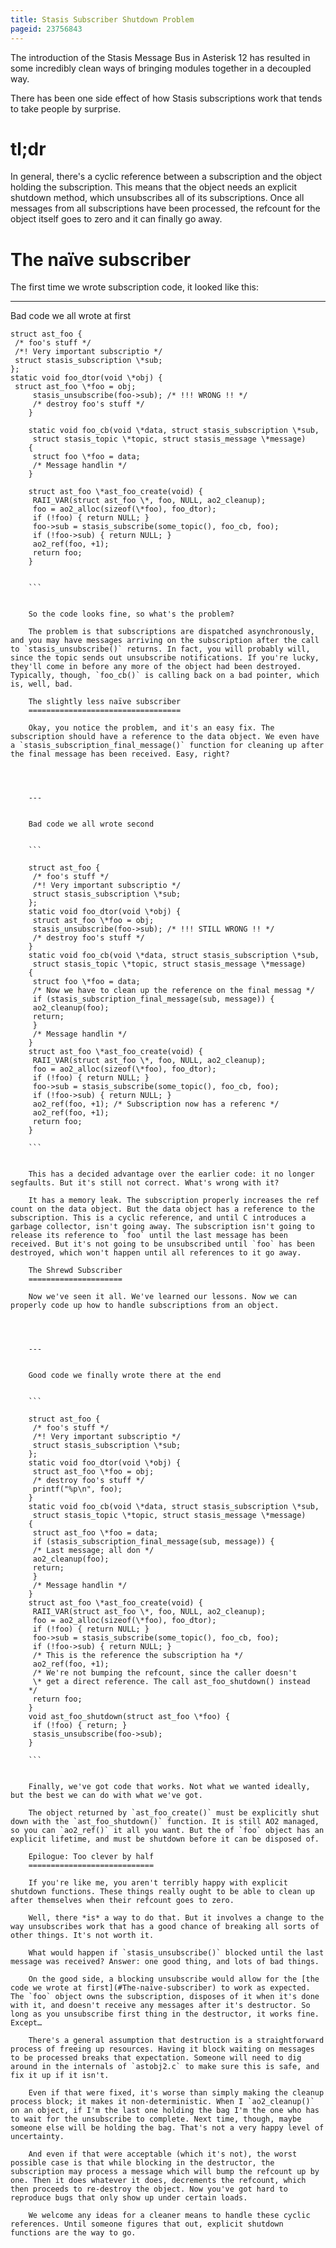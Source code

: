 ```yaml
---
title: Stasis Subscriber Shutdown Problem
pageid: 23756843
---
```


The introduction of the Stasis Message Bus in Asterisk 12 has resulted in some incredibly clean ways of bringing modules together in a decoupled way.

There has been one side effect of how Stasis subscriptions work that tends to take people by surprise.

tl;dr
=====

In general, there's a cyclic reference between a subscription and the object holding the subscription. This means that the object needs an explicit shutdown method, which unsubscribes all of its subscriptions. Once all messages from all subscriptions have been processed, the refcount for the object itself goes to zero and it can finally go away.

The naïve subscriber
====================

The first time we wrote subscription code, it looked like this:




---

  
Bad code we all wrote at first  

```
struct ast_foo {
 /* foo's stuff */
 /*! Very important subscriptio */
 struct stasis_subscription \*sub;
};
static void foo_dtor(void \*obj) {
 struct ast_foo \*foo = obj;
     stasis_unsubscribe(foo->sub); /* !!! WRONG !! */
     /* destroy foo's stuff */
    }

    static void foo_cb(void \*data, struct stasis_subscription \*sub,
     struct stasis_topic \*topic, struct stasis_message \*message)
    {
     struct foo \*foo = data;
     /* Message handlin */
    }

    struct ast_foo \*ast_foo_create(void) {
     RAII_VAR(struct ast_foo \*, foo, NULL, ao2_cleanup);
     foo = ao2_alloc(sizeof(\*foo), foo_dtor);
     if (!foo) { return NULL; }
     foo->sub = stasis_subscribe(some_topic(), foo_cb, foo);
     if (!foo->sub) { return NULL; }
     ao2_ref(foo, +1);
     return foo;
    }


    ```


    So the code looks fine, so what's the problem?

    The problem is that subscriptions are dispatched asynchronously, and you may have messages arriving on the subscription after the call to `stasis_unsubscribe()` returns. In fact, you will probably will, since the topic sends out unsubscribe notifications. If you're lucky, they'll come in before any more of the object had been destroyed. Typically, though, `foo_cb()` is calling back on a bad pointer, which is, well, bad.

    The slightly less naïve subscriber
    ==================================

    Okay, you notice the problem, and it's an easy fix. The subscription should have a reference to the data object. We even have a `stasis_subscription_final_message()` function for cleaning up after the final message has been received. Easy, right?




    ---

      
    Bad code we all wrote second  


    ```

    struct ast_foo {
     /* foo's stuff */
     /*! Very important subscriptio */
     struct stasis_subscription \*sub;
    };
    static void foo_dtor(void \*obj) {
     struct ast_foo \*foo = obj;
     stasis_unsubscribe(foo->sub); /* !!! STILL WRONG !! */
     /* destroy foo's stuff */
    }
    static void foo_cb(void \*data, struct stasis_subscription \*sub,
     struct stasis_topic \*topic, struct stasis_message \*message)
    {
     struct foo \*foo = data;
     /* Now we have to clean up the reference on the final messag */
     if (stasis_subscription_final_message(sub, message)) {
     ao2_cleanup(foo);
     return;
     }
     /* Message handlin */
    }
    struct ast_foo \*ast_foo_create(void) {
     RAII_VAR(struct ast_foo \*, foo, NULL, ao2_cleanup);
     foo = ao2_alloc(sizeof(\*foo), foo_dtor);
     if (!foo) { return NULL; }
     foo->sub = stasis_subscribe(some_topic(), foo_cb, foo);
     if (!foo->sub) { return NULL; }
     ao2_ref(foo, +1); /* Subscription now has a referenc */
     ao2_ref(foo, +1);
     return foo;
    }

    ```


    This has a decided advantage over the earlier code: it no longer segfaults. But it's still not correct. What's wrong with it?

    It has a memory leak. The subscription properly increases the ref count on the data object. But the data object has a reference to the subscription. This is a cyclic reference, and until C introduces a garbage collector, isn't going away. The subscription isn't going to release its reference to `foo` until the last message has been received. But it's not going to be unsubscribed until `foo` has been destroyed, which won't happen until all references to it go away.

    The Shrewd Subscriber
    =====================

    Now we've seen it all. We've learned our lessons. Now we can properly code up how to handle subscriptions from an object.




    ---

      
    Good code we finally wrote there at the end  


    ```

    struct ast_foo {
     /* foo's stuff */
     /*! Very important subscriptio */
     struct stasis_subscription \*sub;
    };
    static void foo_dtor(void \*obj) {
     struct ast_foo \*foo = obj;
     /* destroy foo's stuff */
     printf("%p\n", foo);
    }
    static void foo_cb(void \*data, struct stasis_subscription \*sub,
     struct stasis_topic \*topic, struct stasis_message \*message)
    {
     struct ast_foo \*foo = data;
     if (stasis_subscription_final_message(sub, message)) {
     /* Last message; all don */
     ao2_cleanup(foo);
     return;
     }
     /* Message handlin */
    }
    struct ast_foo \*ast_foo_create(void) {
     RAII_VAR(struct ast_foo \*, foo, NULL, ao2_cleanup);
     foo = ao2_alloc(sizeof(\*foo), foo_dtor);
     if (!foo) { return NULL; }
     foo->sub = stasis_subscribe(some_topic(), foo_cb, foo);
     if (!foo->sub) { return NULL; }
     /* This is the reference the subscription ha */
     ao2_ref(foo, +1);
     /* We're not bumping the refcount, since the caller doesn't
     \* get a direct reference. The call ast_foo_shutdown() instead
    */
     return foo;
    }
    void ast_foo_shutdown(struct ast_foo \*foo) {
     if (!foo) { return; }
     stasis_unsubscribe(foo->sub);
    }

    ```


    Finally, we've got code that works. Not what we wanted ideally, but the best we can do with what we've got.

    The object returned by `ast_foo_create()` must be explicitly shut down with the `ast_foo_shutdown()` function. It is still AO2 managed, so you can `ao2_ref()` it all you want. But the of `foo` object has an explicit lifetime, and must be shutdown before it can be disposed of.

    Epilogue: Too clever by half
    ============================

    If you're like me, you aren't terribly happy with explicit shutdown functions. These things really ought to be able to clean up after themselves when their refcount goes to zero.

    Well, there *is* a way to do that. But it involves a change to the way unsubscribes work that has a good chance of breaking all sorts of other things. It's not worth it.

    What would happen if `stasis_unsubscribe()` blocked until the last message was received? Answer: one good thing, and lots of bad things.

    On the good side, a blocking unsubscribe would allow for the [the code we wrote at first](#The-naïve-subscriber) to work as expected. The `foo` object owns the subscription, disposes of it when it's done with it, and doesn't receive any messages after it's destructor. So long as you unsubscribe first thing in the destructor, it works fine. Except…

    There's a general assumption that destruction is a straightforward process of freeing up resources. Having it block waiting on messages to be processed breaks that expectation. Someone will need to dig around in the internals of `astobj2.c` to make sure this is safe, and fix it up if it isn't.

    Even if that were fixed, it's worse than simply making the cleanup process block; it makes it non-deterministic. When I `ao2_cleanup()` on an object, if I'm the last one holding the bag I'm the one who has to wait for the unsubscribe to complete. Next time, though, maybe someone else will be holding the bag. That's not a very happy level of uncertainty.

    And even if that were acceptable (which it's not), the worst possible case is that while blocking in the destructor, the subscription may process a message which will bump the refcount up by one. Then it does whatever it does, decrements the refcount, which then proceeds to re-destroy the object. Now you've got hard to reproduce bugs that only show up under certain loads.

    We welcome any ideas for a cleaner means to handle these cyclic references. Until someone figures that out, explicit shutdown functions are the way to go.

